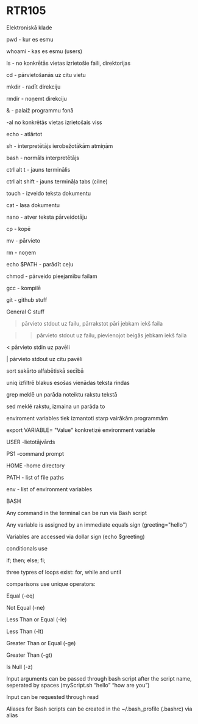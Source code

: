 # RTR105
Elektroniskā klade

pwd - kur es esmu

whoami - kas es esmu (users)

ls - no konkrētās vietas izrietošie faili, direktorijas

cd - pārvietošanās uz citu vietu

mkdir - radīt direkciju

rmdir - noņemt direkciju

& -  palaiž programmu fonā

-al no konkrētās vietas izrietošais viss

echo - atlārtot

sh - interpretētājs ierobežotākām atmiņām

bash - normāls interpretētājs 

ctrl alt t - jauns terminālis

ctrl alt shift - jauns termināļa tabs (cilne)


touch - izveido teksta dokumentu

cat - lasa dokumentu

nano - atver teksta pārveidotāju

cp - kopē

mv - pārvieto

rm - noņem

echo $PATH - parādīt ceļu

chmod - pārveido pieejamību failam

gcc - kompilē

git - github stuff

General C stuff


> pārvieto stdout uz failu, pārrakstot pāri jebkam iekš faila

>> pārvieto stdout uz failu, pievienojot beigās jebkam iekš faila

< pārvieto stdin uz pavēli

| pārvieto stdout uz citu pavēli

sort sakārto alfabētiskā secībā

uniq izfiltrē blakus esošas vienādas teksta rindas

grep meklē un parāda noteiktu rakstu tekstā

sed meklē rakstu, izmaina un parāda to


enviroment variables tiek izmantoti starp vairākām programmām

export VARIABLE= "Value" konkretizē environment variable

USER -lietotājvārds

PS1 -command prompt

HOME -home directory

PATH - list of file paths

env - list of environment variables


BASH

Any command in the terminal can be run via Bash script

Any variable is assigned by an immediate equals sign (greeting="hello")

Variables are accessed via dollar sign (echo $greeting)

conditionals use 

if;
then;
else;
fi;

three typres of loops exist: for, while and until

comparisons use unique operators:

Equal (-eq)

Not Equal (-ne)

Less Than or Equal (-le)

Less Than (-lt)

Greater Than or Equal (-ge)

Greater Than (-gt)

Is Null (-z)

Input arguments can be passed through bash script after the script name, seperated by spaces (myScript.sh “hello” “how are you”)

Input can be requested through read

Aliases for Bash scripts can be created in the ~/.bash_profile (.bashrc) via alias

